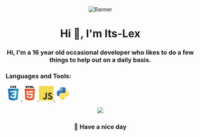 <div align="center">
  <img src="https://cdn.discordapp.com/attachments/1238249048457216103/1238552901366845560/github-header-image.png?ex=663fb3c6&is=663e6246&hm=283be4d79d1684b71acde990423bf6efab16d1a53fdd092b7f9d5f28c29e29c7&" alt="Banner">
</div>

<h1 align="center">Hi 👋, I'm Its-Lex</h1>
<h3 align="center">Hi, I'm a 16 year old occasional developer who likes to do a few things to help out on a daily basis.</h3>

<p align="left">
</p>

<h3 align="left">Languages and Tools:</h3>
<p align="left"> <a href="https://www.w3schools.com/css/" target="_blank" rel="noreferrer"> <img src="https://raw.githubusercontent.com/devicons/devicon/master/icons/css3/css3-original-wordmark.svg" alt="css3" width="40" height="40"/> </a> <a href="https://www.w3.org/html/" target="_blank" rel="noreferrer"> <img src="https://raw.githubusercontent.com/devicons/devicon/master/icons/html5/html5-original-wordmark.svg" alt="html5" width="40" height="40"/> </a> <a href="https://developer.mozilla.org/en-US/docs/Web/JavaScript" target="_blank" rel="noreferrer"> <img src="https://raw.githubusercontent.com/devicons/devicon/master/icons/javascript/javascript-original.svg" alt="javascript" width="40" height="40"/> </a> <a href="https://www.python.org" target="_blank" rel="noreferrer"> <img src="https://raw.githubusercontent.com/devicons/devicon/master/icons/python/python-original.svg" alt="python" width="40" height="40"/> </a> </p>
  <p align="center"> <img src="https://discord.c99.nl/widget/theme-4/1056138183131287562.png"> </p>
<h3 align="center">👋 Have a nice day</h3>
